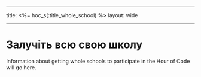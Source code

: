 * * *

title: <%= hoc_s(:title_whole_school) %> layout: wide

* * *

# Залучіть всю свою школу

Information about getting whole schools to participate in the Hour of Code will go here.